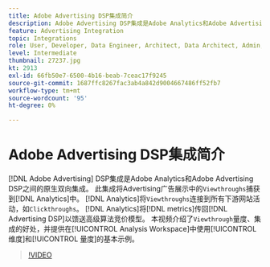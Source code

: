 ```yaml
---
title: Adobe Advertising DSP集成简介
description: Adobe Advertising DSP集成是Adobe Analytics和Adobe Advertising DSP之间的原生双向集成。
feature: Advertising Integration
topic: Integrations
role: User, Developer, Data Engineer, Architect, Data Architect, Admin, Leader
level: Intermediate
thumbnail: 27237.jpg
kt: 2913
exl-id: 66fb50e7-6500-4b16-beab-7ceac17f9245
source-git-commit: 1687ffc8267fac3ab4a842d9004667486ff52fb7
workflow-type: tm+mt
source-wordcount: '95'
ht-degree: 0%

---
```


# Adobe Advertising DSP集成简介

[!DNL Adobe Advertising] DSP集成是Adobe Analytics和Adobe Advertising DSP之间的原生双向集成。 此集成将Advertising广告展示中的`Viewthroughs`捕获到[!DNL Analytics]中。 [!DNL Analytics]将`Viewthroughs`连接到所有下游网站活动，如`Clickthroughs`。 [!DNL Analytics]将[!DNL metrics]传回[!DNL Advertising DSP]以馈送高级算法竞价模型。 本视频介绍了`Viewthrough`量度、集成的好处，并提供在[!UICONTROL Analysis Workspace]中使用[!UICONTROL 维度]和[!UICONTROL 量度]的基本示例。

>[!VIDEO](https://video.tv.adobe.com/v/27237/?quality=12&learn=on)
